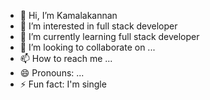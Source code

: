 - 👋 Hi, I’m Kamalakannan 
- 👀 I’m interested in full stack developer 
- 🌱 I’m currently learning full stack developer
- 💞️ I’m looking to collaborate on ...
- 📫 How to reach me ...
- 😄 Pronouns: ...
- ⚡ Fun fact: I'm single 

<!---
Kkannanps2004/Kkannanps2004 is a ✨ special ✨ repository because its `README.md` (this file) appears on your GitHub profile.
You can click the Preview link to take a look at your changes.
--->
